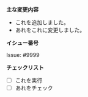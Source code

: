 **主な変更内容**

- これを追加しました。
- あれをこれに変更しました。

**イシュー番号**

Issue: #9999

**チェックリスト**

- [ ] これを実行
- [ ] あれをチェック
